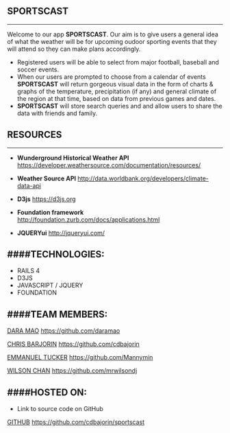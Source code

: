 ## SPORTSCAST
---

Welcome to our app  **SPORTSCAST**. Our aim is to give users a general idea of what the weather will be for upcoming oudoor sporting events that they will attend so they can make plans accordingly.


* Registered users will be able to select from major football, baseball and soccer events.
* When our users are prompted to choose from a calendar of events **SPORTSCAST** will return gorgeous visual data in the form of charts & graphs of the temperature, precipitation (if any) and general climate of the region at that time, based on data from previous games and dates.
* **SPORTSCAST** will store search queries and and allow users to share the data with friends and family.



## RESOURCES
---

* **Wunderground Historical Weather API** https://developer.weathersource.com/documentation/resources/

* **Weather Source API** http://data.worldbank.org/developers/climate-data-api

* **D3js** https://d3js.org

* **Foundation framework** http://foundation.zurb.com/docs/applications.html

* **JQUERYui** http://jqueryui.com/




####TECHNOLOGIES:
---
* RAILS 4
* D3JS
* JAVASCRIPT / JQUERY
* FOUNDATION




####TEAM MEMBERS:
---


[DARA MAO](https://github.com/daramao) https://github.com/daramao

[CHRIS BARJORIN](https://github.com/cdbajorin) https://github.com/cdbajorin

[EMMANUEL TUCKER](https://github.com/Mannymin) https://github.com/Mannymin

[WILSON CHAN](https://github.com/Mannymin) https://github.com/mrwilsondj


####HOSTED ON:
---

* Link to source code on GitHub

[GITHUB](https://github.com/cdbajorin/sportscast) https://github.com/cdbajorin/sportscast











